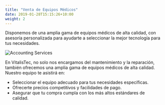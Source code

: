 ```yaml
---
title: "Venta de Equipos Médicos"
date: 2019-01-28T15:15:26+10:00
weight: 2
---
```


Disponemos de una amplia gama de equipos médicos de alta calidad, con asesoría personalizada para ayudarte a seleccionar la mejor tecnología para tus necesidades.

![Accounting Services](/images/austin-distel-nGc5RT2HmF0-unsplash.jpg)

En VitalisTec, no solo nos encargamos del mantenimiento y la reparación, también ofrecemos una amplia gama de equipos médicos de alta calidad. Nuestro equipo te asistirá en:

* Seleccionar el equipo adecuado para tus necesidades específicas.
* Ofrecerte precios competitivos y facilidades de pago.
* Asegurar que tu compra cumpla con los más altos estándares de calidad.

